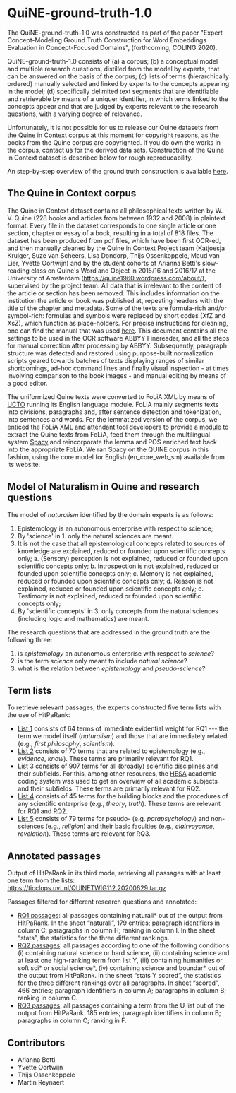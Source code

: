 # QuiNE-ground-truth-1.0
The QuiNE-ground-truth-1.0 was constructed as part of the paper "Expert Concept-Modeling Ground Truth Construction for Word Embeddings Evaluation in Concept-Focused Domains", (forthcoming, COLING 2020).

QuiNE-ground-truth-1.0 consists of
(a) a corpus;
(b) a conceptual model and multiple research questions, distilled from the model by experts, that can be answered on the basis of the corpus; 
(c) lists of terms (hierarchically ordered) manually selected and linked by experts to the concepts appearing in the model; 
(d) specifically delimited text segments that are identifiable and retrievable by means of a uniquer identifier, in which terms linked to the concepts appear and that are judged by experts relevant to the research questions, with a varying degree of relevance.

Unfortunately, it is not possible for us to release our Quine datasets from the Quine in Context corpus at this moment for copyright reasons, as the books from the Quine corpus are copyrighted. If you do own the works in the corpus, contact us for the derived data sets. Construction of the Quine in Context dataset is described below for rough reproducability.

An step-by-step overview of the ground truth construction is available [here](https://docs.google.com/document/d/1ffZD3iTT_P_JWY4-ujAP_XQDnUuv2DwRKHQjWTNFvq0/edit?usp=sharing).

## The Quine in Context corpus  
The Quine in Context dataset contains all philosophical texts written by W. V. Quine (228 books and articles from between 1932 and 2008) in plaintext format. Every file in the dataset corresponds to one single article or one section, chapter or essay of a book, resulting in a total of 818 files. The dataset has been produced from pdf files, which have been first OCR-ed, and then manually cleaned by the Quine in Context Project team (Katjoesja Kruiger, Suze van Scheers, Lisa Dondorp, Thijs Ossenkoppele, Maud van Lier, Yvette Oortwijn) and by the student cohorts of Arianna Betti's slow-reading class on Quine's Word and Object in 2015/16 and 2016/17 at the University of Amsterdam (https://quine1960.wordpress.com/about/), supervised by the project team. All data that is irrelevant to the content of the article or section has been removed. This includes information on the institution the article or book was published at, repeating headers with the title of the chapter and metadata. Some of the texts are formula-rich and/or symbol-rich: formulas and symbols were replaced by short codes (XfZ and XsZ), which function as place-holders. For precise instructions for cleaning, one can find the manual that was used [here]( https://docs.google.com/document/d/1UOEPdWxEmNs73N7nO2p2McfISfTryMzMSZw0e-VM_XM/edit?usp=sharing). This document contains all the settings to be used in the OCR software ABBYY Finereader, and all the steps for manual correction after processing by ABBYY. Subsequently, paragraph structure was detected and restored using purpose-built normalization scripts geared towards batches of texts displaying ranges of similar shortcomings, ad-hoc command lines and finally visual inspection - at times involving comparison to the book images - and manual editing by means of a good editor.

The uniformized Quine texts were converted to FoLiA XML by means of [UCTO](https://languagemachines.github.io/ucto/) running its English language module. FoLiA mainly segments texts into divisions, paragraphs and, after sentence detection and tokenization, into sentences and words. For the lemmatized version of the corpus, we enticed the FoLiA XML and attendant tool developers to provide a [module](https://github.com/proycon/spacy2folia) to extract the Quine texts from FoLiA, feed them through the multilingual system [Spacy](https://spacy.io/) and reincorporate the lemma and POS enriched text back into the appropriate FoLiA. We ran Spacy on the QUINE corpus in this fashion, using the core model for English (en_core_web_sm) available from its website.

## Model of Naturalism in Quine and research questions
The model of *naturalism* identified by the domain experts is as follows:
1. Epistemology is an autonomous enterprise with respect to science;
2. By 'science' in 1. only the natural sciences are meant.
3. It is not the case that all epistemological concepts related to sources of knowledge are explained, reduced or founded upon scientific concepts only;
  a. (Sensory) perception is not explained, reduced or founded upon scientific concepts only;
  b. Introspection is not explained, reduced or founded upon scientific concepts only;
  c. Memory is not explained, reduced or founded upon scientific concepts only;
  d. Reason is not explained, reduced or founded upon scientific concepts only;
  e. Testimony is not explained, reduced or founded upon scientific concepts only;
4. By 'scientific concepts' in 3. only concepts from the natural sciences (including logic and mathematics) are meant.

The research questions that are addressed in the ground truth are the following three:
1. is *epistemology* an autonomous enterprise with respect to *science*?
2. is the term *science* only meant to include *natural science*?
3. what is the relation between *epistemology* and *pseudo-science*?

## Term lists 
To retrieve relevant passages, the experts constructed five term lists with the use of HitPaRank:
- [List 1](https://docs.google.com/spreadsheets/d/1e1ELwKa1woXGFdj1_2noc1DQApoViLhujiXsUE94iJc/edit?usp=sharing) consists of 64 terms of immediate evidential weight for RQ1 --- the term we model itself (*naturalism*) and those that are immediately related (e.g., *first philosophy*, *scientism*). 
- [List 2](https://docs.google.com/spreadsheets/d/1duP23UQia--MBfbEtqxMpJPtTynK-HMVTxgmjizZzMM/edit?usp=sharing) consists of 70 terms that are related to epistemology (e.g., *evidence*, *know*). These terms are primarily relevant for RQ1. 
- [List 3](https://docs.google.com/spreadsheets/d/1oXPhKNVTteLRea8gkQUDfa2rwoNUrk6EpkENHzeTxTw/edit?usp=sharing) consists of 907 terms for all (broadly) scientific disciplines and their subfields. For this, among other resources, the [HESA](https://www.hesa.ac.uk/support/documentation/jacs/jacs3-detailed) academic coding system was used to get an overview of all academic subjects and their subfields. These terms are primarily relevant for RQ2. 
- [List 4](https://docs.google.com/spreadsheets/d/17OtRJDAQ3UwcoeXy28MJOzCWfusrctUo3huNP6KQvP0/edit?usp=sharing) consists of 45 terms for the building blocks and the procedures of any scientific enterprise (e.g., *theory*, *truth*). These terms are relevant for RQ1 and RQ2. 
- [List 5](https://docs.google.com/spreadsheets/d/1izp6oTHaGzZc1--nYsNUnQrIj77kcx-VIoHq8dhF80I/edit?usp=sharing) consists of 79 terms for pseudo- (e.g. *parapsychology*) and non-sciences (e.g., *religion*) and their basic faculties (e.g., *clairvoyance*, *revelation*). These terms are relevant for RQ3.

## Annotated passages
Output of HitPaRank in its third mode, retrieving all passages with at least one term from the lists: https://ticclops.uvt.nl/QUINETWIG112.20200629.tar.gz  

Passages filtered for different research questions and annotated:
- [RQ1 passages](https://docs.google.com/spreadsheets/d/1q7BAoRxISzsSjNoVFmZ3jlK_h9GvGYqAmdj2e3PLx9w/edit?usp=sharing): all passages containing naturali* out of the output from HitPaRank. In the sheet “naturali”, 179 entries; paragraph identifiers in column C; paragraphs in column H; ranking in column I. In the sheet “stats”, the statistics for the three different rankings. 
- [RQ2 passages](https://drive.google.com/file/d/1xTV8vKwKsDBbXPjvmTvDR2fMa7VVp0cN/view?usp=sharing): all passages according to one of the following conditions (i) containing natural science or hard science, (ii) containing science and at least one high-ranking term from list Y, (iii) containing humanities or soft sci* or social science*, (iv) containing science and boundar* out of the output from HitPaRank. In the sheet “stats Y scored”, the statistics for the three different rankings over all paragraphs. In sheet “scored”, 466 entries; paragraph identifiers in column A; paragraphs in column B; ranking in column C. 
- [RQ3 passages](https://docs.google.com/spreadsheets/d/1I5wNLuUKWVLFebQw-b52lamHn7ptJiea4x6YYeyn0bw/edit?usp=sharing): all passages containing a term from the U list out of the output from HitPaRank. 185 entries; paragraph identifiers in column B; paragraphs in column C; ranking in F. 

## Contributors 
- Arianna Betti 
- Yvette Oortwijn 
- Thijs Ossenkoppele 
- Martin Reynaert
